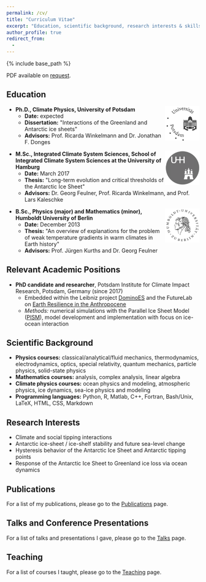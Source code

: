 ```yaml
---
permalink: /cv/
title: "Curriculum Vitae"
excerpt: "Education, scientific background, research interests & skills, and more."
author_profile: true
redirect_from:
  - 
---
```


{% include base_path %}

PDF available on [request](mailto:julius.garbe@pik-potsdam.de "mailto:julius.garbe@pik-potsdam.de").

## Education
<a href="https://www.uni-potsdam.de/en/index.html"><img style="float: right;" src="/images/logo_uni-potsdam_gray.png" width="90"></a>

- **Ph.D., Climate Physics, University of Potsdam**
  - **Date:** expected
  - **Dissertation:** "Interactions of the Greenland and Antarctic ice sheets"
  - **Advisors:** Prof. Ricarda Winkelmann and Dr. Jonathan F. Donges

<a href="https://www.uni-hamburg.de/en/"><img style="float: right;" src="/images/logo_uni-hamburg_circle_gray.png" width="90"></a>

- **M.Sc., Integrated Climate System Sciences, School of Integrated Climate System Sciences at the University of Hamburg**
  - **Date:** March 2017
  - **Thesis:** "Long-term evolution and critical thresholds of the Antarctic Ice Sheet"
  - **Advisors:** Dr. Georg Feulner, Prof. Ricarda Winkelmann, and Prof. Lars Kaleschke

<a href="https://www.hu-berlin.de/en"><img style="float: right;" src="/images/logo_uni-huberlin_gray.png" width="90"></a>

- **B.Sc., Physics (major) and Mathematics (minor), Humboldt University of Berlin**
  - **Date:** December 2013
  - **Thesis:** "An overview of explanations for the problem of weak temperature gradients in warm climates in Earth history"
  - **Advisors:** Prof. Jürgen Kurths and Dr. Georg Feulner

## Relevant Academic Positions
- **PhD candidate and researcher**, Potsdam Institute for Climate Impact Research, Potsdam, Germany (since 2017)
  - Embedded within the Leibniz project [DominoES](https://www.pik-potsdam.de/dominoes "https://www.pik-potsdam.de/dominoes") and the FutureLab on [Earth Resilience in the Anthropocene](https://www.pik-potsdam.de/earthresilience "https://www.pik-potsdam.de/earthresilience")
  - *Methods:* numerical simulations with the Parallel Ice Sheet Model ([PISM](http://pism-docs.org/ "http://pism-docs.org/")), model development and implementation with focus on ice-ocean interaction
  
## Scientific Background
- **Physics courses:** classical/analytical/fluid mechanics, thermodynamics, electrodynamics, optics, special relativity, quantum mechanics, particle physics, solid-state physics
- **Mathematics courses:** analysis, complex analysis, linear algebra
- **Climate physics courses:** ocean physics and modeling, atmospheric physics, ice dynamics, sea-ice physics and modeling
- **Programming languages:** Python, R, Matlab, C++, Fortran, Bash/Unix, LaTeX, HTML, CSS, Markdown

## Research Interests
- Climate and social tipping interactions
- Antarctic ice-sheet / ice-shelf stability and future sea-level change
- Hysteresis behavior of the Antarctic Ice Sheet and Antarctic tipping points
- Response of the Antarctic Ice Sheet to Greenland ice loss via ocean dynamics

## Publications
For a list of my publications, please go to the [Publications](/publications/ "Publications") page.

## Talks and Conference Presentations
For a list of talks and presentations I gave, please go to the [Talks](/talks/ "Talks") page.
  
## Teaching
For a list of courses I taught, please go to the [Teaching](/teaching/ "Teaching") page.


<!-- [Prof. Ricarda Winkelmann]: https://ricarda.science
[Dr. Georg Feulner]: https://www.pik-potsdam.de/members/feulner
[Prof. Lars Kaleschke]: https://www.clisap.de/clisap/people/lars_kaleschke-7/
[Prof. Jürgen Kurths]: https://www.pik-potsdam.de/members/kurths -->
